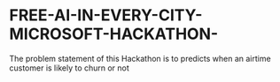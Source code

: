 # FREE-AI-IN-EVERY-CITY-MICROSOFT-HACKATHON-
The problem statement of this Hackathon is to predicts when an airtime customer is likely to churn or not
